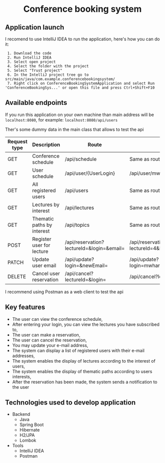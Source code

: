 <h1  align='center'>Conference booking system</h1>

## Application launch

I recomend to use IntelliJ IDEA to run the application, here's how you can do it:
```
 1. Download the code
 2. Run IntelliJ IDEA
 3. Select open project
 4. Select the folder with the project
 5. Select "Trust project"
 6. In the IntelliJ project tree go to src/main/java/com.example.conferencebookingsystem/
 7. Right click on ConferenceBookingSystemApplication and select Run 'ConferenceBookingSys...' or open this file and press Ctrl+Shift+F10
```

## Available endpoints

If you run this application on your own machine than main address will be ```localhost:8080```, for example: ```localhost:8080/api/users```

Ther's some dummy data in the main class that allows to test the api

Request type | Description | Route | Example
-------------|-------------|-------|--------
  GET | Conference schedule | /api/schedule | Same as route
  GET | User schedule | /api/user/{UserLogin} | /api/user/mwharmby8
  GET | All registered users | /api/users | Same as route
  GET | Lectures by interest | /api/lectures | Same as route
  GET | Thematic paths by interest | /api/topics | Same as route
  POST | Register user for lecture | /api/reservation?lectureId=&login=&email= | /api/reservation?lectureId=4&login=John&email=john@gmail.com
  PATCH | Update user email | /api/update?login=&newEmail= | /api/update?login=mwharmby8&newEmail=mwharmby8@symantec.com    
  DELETE | Cancel user reservation | /api/cancel?lectureId=&login= | /api/cancel?lectureId=8&login=mwharmby8

I recommend using Postman as a web client to test the api
 
## Key features
* The user can view the conference schedule,
* After entering your login, you can view the lectures you have subscribed to,
* The user can make a reservation,
* The user can cancel the reservation,
* You may update your e-mail address,
* The system can display a list of registered users with their e-mail addresses,
* The system enables the display of lectures according to the interest of users,
* The system enables the display of thematic paths according to users interests,
* After the reservation has been made, the system sends a notification to the user

## Technologies used to develop application
* Backend
  - Java
  - Spring Boot
  - Hibernate
  - H2/JPA
  - Lombok
* Tools
  - IntelliJ IDEA
  - Postman

